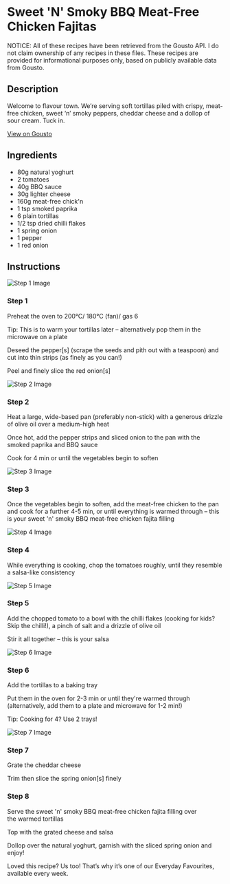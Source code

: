 # Sweet 'N' Smoky BBQ Meat-Free Chicken Fajitas

NOTICE: All of these recipes have been retrieved from the Gousto API. I do not claim ownership of any recipes in these files. These recipes are provided for informational purposes only, based on publicly available data from Gousto.

## Description

Welcome to flavour town. We’re serving soft tortillas piled with crispy, meat-free chicken, sweet ‘n’ smoky peppers, cheddar cheese and a dollop of sour cream. Tuck in.

[View on Gousto](https://www.gousto.co.uk/recipes/cookbook/sweet-n-smoky-bbq-meat-free-chicken-fajitas)

## Ingredients

- 80g natural yoghurt
- 2 tomatoes
- 40g BBQ sauce
- 30g lighter cheese
- 160g meat-free chick'n
- 1 tsp smoked paprika
- 6 plain tortillas
- 1/2 tsp dried chilli flakes
- 1 spring onion
- 1 pepper
- 1 red onion

## Instructions

![Step 1 Image](https://production-media.gousto.co.uk/cms/recipe-step-image/step-1-1626797307545-x200.jpg)

### Step 1

Preheat the oven to 200°C/ 180°C (fan)/ gas 6

Tip: This is to warm your tortillas later – alternatively pop them in the microwave on a plate

Deseed the pepper<span class="text-danger">[s]</span> (scrape the seeds and pith out with a teaspoon) and cut into thin strips (as finely as you can!)

Peel and finely slice the red onion<span class="text-danger">[s]</span>

![Step 2 Image](https://production-media.gousto.co.uk/cms/recipe-step-image/step-2-1626797328897-x200.jpg)

### Step 2

Heat a large, wide-based pan (preferably non-stick) with a generous drizzle of olive oil over a medium-high heat

Once hot, add the pepper strips and sliced onion to the pan with the smoked paprika and BBQ sauce

Cook for 4 min or until the vegetables begin to soften

![Step 3 Image](https://production-media.gousto.co.uk/cms/recipe-step-image/step-3-1626797371159-x200.jpg)

### Step 3

Once the vegetables begin to soften, add the meat-free chicken to the pan and cook for a further 4-5 min, or until everything is warmed through – this is your sweet 'n' smoky BBQ meat-free chicken fajita filling

![Step 4 Image](https://production-media.gousto.co.uk/cms/recipe-step-image/step-4-1626797382367-x200.jpg)

### Step 4

While everything is cooking, chop the tomatoes roughly, until they resemble a salsa-like consistency

![Step 5 Image](https://production-media.gousto.co.uk/cms/recipe-step-image/step-5-1626797400012-x200.jpg)

### Step 5

Add the chopped tomato to a bowl with the chilli flakes (cooking for kids? Skip the chilli!), a pinch of salt and a drizzle of olive oil

Stir it all together – this is your salsa

![Step 6 Image](https://production-media.gousto.co.uk/cms/recipe-step-image/step-6-1626797416650-x200.jpg)

### Step 6

Add the tortillas to a baking tray

Put them in the oven for 2-3 min or until they're warmed through (alternatively, add them to a plate and microwave for 1-2 min!)

Tip: Cooking for 4? Use 2 trays!

![Step 7 Image](https://production-media.gousto.co.uk/cms/recipe-step-image/step-7-1626797422158-x200.jpg)

### Step 7

Grate the cheddar cheese

Trim then slice the spring onion<span class="text-danger">[s]</span> finely

### Step 8

Serve the sweet 'n' smoky BBQ meat-free chicken fajita filling over the warmed tortillas

Top with the grated cheese and salsa

Dollop over the natural yoghurt, garnish with the sliced spring onion and enjoy!

<span class="text-danger">Loved this recipe? Us too! That’s why it’s one of our Everyday Favourites, available every week.</span>


